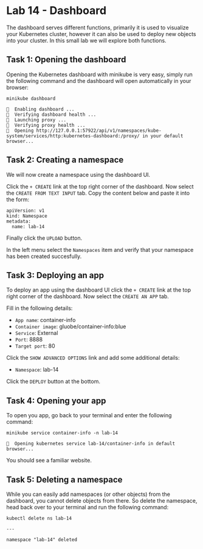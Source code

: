 # Lab 14 - Dashboard

The dashboard serves different functions, primarily it is used to visualize your 
Kubernetes cluster, however it can also be used to deploy new objects into your 
cluster.  In this small lab we will explore both functions.

## Task 1: Opening the dashboard

Opening the Kubernetes dashboard with minikube is very easy, simply run the 
following command and the dashboard will open automatically in your browser: 

```
minikube dashboard

🔌  Enabling dashboard ...
🤔  Verifying dashboard health ...
🚀  Launching proxy ...
🤔  Verifying proxy health ...
🎉  Opening http://127.0.0.1:57922/api/v1/namespaces/kube-system/services/http:kubernetes-dashboard:/proxy/ in your default browser...
```

## Task 2: Creating a namespace

We will now create a namespace using the dashboard UI.

Click the `+ CREATE` link at the top right corner of the dashboard.  Now select 
the `CREATE FROM TEXT INPUT` tab.  Copy the content below and paste it into the 
form:

```
apiVersion: v1
kind: Namespace
metadata:
  name: lab-14
```

Finally click the `UPLOAD` button.

In the left menu select the `Namespaces` item and verify that your namespace has 
been created succesfully.

## Task 3: Deploying an app

To deploy an app using the dashboard UI click the `+ CREATE` link at the top 
right corner of the dashboard.  Now select the `CREATE AN APP` tab.

Fill in the following details:

* `App name`: container-info
* `Container image`: gluobe/container-info:blue
* `Service`: External
* `Port`: 8888
* `Target port`: 80

Click the `SHOW ADVANCED OPTIONS` link and add some additional details:

* `Namespace`: lab-14

Click the `DEPLOY` button at the bottom.

## Task 4: Opening your app

To open you app, go back to your terminal and enter the following command:

```
minikube service container-info -n lab-14

🎉  Opening kubernetes service lab-14/container-info in default browser...
```

You should see a familiar website.

## Task 5: Deleting a namespace

While you can easily add namespaces (or other objects) from the dashboard, you 
cannot delete objects from there.  So delete the namespace, head back over to 
your terminal and run the following command:

```
kubectl delete ns lab-14

---

namespace "lab-14" deleted
```
